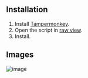## Installation

1. Install [Tampermonkey](https://www.tampermonkey.net/).
2. Open the script in [raw view](https://github.com/LucasHenriqueDiniz/skoob-autojoin/blob/main/skoob-autojoin.user.js).
3. Install.

## Images
![image](https://github.com/LucasHenriqueDiniz/skoob-autojoin/assets/63087780/6e259b70-a837-49e3-95f7-b53378daa4ba)
